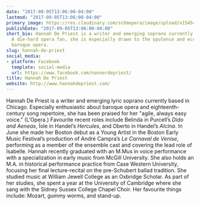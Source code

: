 ```yaml
---
date: "2017-09-05T13:06:00-04:00"
lastmod: "2017-09-05T13:06:00-04:00"
primary_image: https://res.cloudinary.com/schmopera/image/upload/v1545409169/media/webhook-uploads/1504631193388/HannahDePriest__J7A0635-1_HR.jpg.jpg
publishDate: "2017-09-05T13:06:00-04:00"
short_bio: Hannah De Priest is a writer and emerging soprano currently based in Chicago.
  A die-hard opera fan, she is especially drawn to the opulence and eccentricity of
  baroque opera.
slug: hannah-de-priest
social_media:
- platform: Facebook
  template: social-media
  url: https://www.facebook.com/nannerdepriest/
title: Hannah De Priest
website: http://www.hannahdepriest.com/
---
```


Hannah De Priest is a writer and emerging lyric soprano currently based in Chicago. Especially enthusiastic about baroque opera and eighteenth-century song repertoire, she has been praised for her "agile, always easy voice." (L'Opera.) Favourite recent roles include  Belinda in Purcell’s *Dido and Aeneas*, Ïole in Handel’s *Hercules*, and Oberto in Handel’s *Alcina*. In June she made her Boston debut as a Young Artist in the Boston Early Music Festival’s production of André Campra’s *Le Carnaval de Venise*, performing as a member of the ensemble cast and covering the lead role of Isabelle. Hannah recently graduated with an M.Mus in voice performance with a specialization in early music from McGill University. She also holds an M.A. in historical performance practice from Case Western University, focusing her final lecture-recital on the pre-Schubert ballad tradition. She studied music at William Jewell College as an Oxbridge Scholar. As part of her studies, she spent a year at the University of Cambridge where she sang with the Sidney Sussex College Chapel Choir. Her favourite things include: Mozart, gummy worms, and stand-up.
